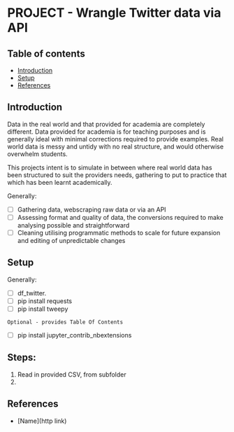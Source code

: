 # PROJECT - Wrangle Twitter data via API

## Table of contents 
* [Introduction](#introduction)
* [Setup](#setup)
* [References](#references)

## Introduction
Data in the real world and that provided for academia are completely different.
Data provided for academia is for teaching purposes and is generally ideal with minimal corrections required to provide examples.
Real world data is messy and untidy with no real structure, and would otherwise overwhelm students.

This projects intent is to simulate in between where real world data has been structured to suit the providers needs, gathering to put to practice that which has been learnt academically.

Generally:
- [ ] Gathering data, webscraping raw data or via an API
- [ ] Assessing format and quality of data, the conversions required to make analysing possible and straightforward
- [ ] Cleaning utilising programmatic methods to scale for future expansion and editing of unpredictable changes

## Setup
Generally: <br>
- [ ] df_twitter.
- [ ] pip install requests <br>
- [ ] pip install tweepy <br>

`Optional - provides Table Of Contents`
- [ ] pip install jupyter_contrib_nbextensions

## Steps:
1. Read in provided CSV, from subfolder
2. 


## References
- [Name](http link)